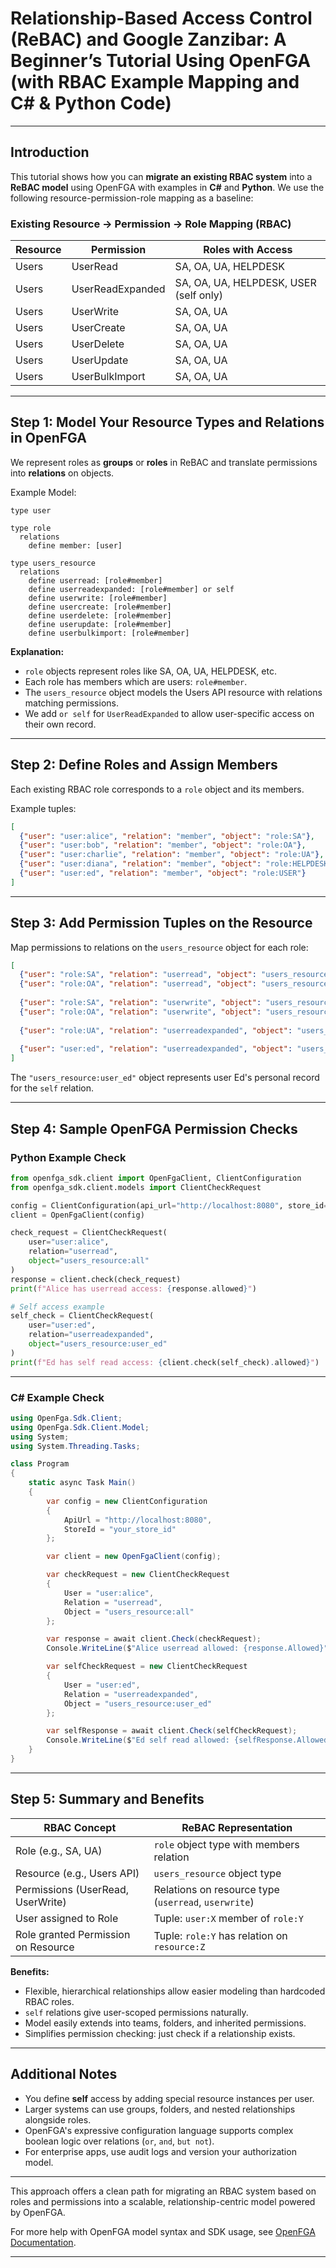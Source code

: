 # Relationship-Based Access Control (ReBAC) and Google Zanzibar: A Beginner’s Tutorial Using OpenFGA (with RBAC Example Mapping and C# & Python Code)

***

## Introduction

This tutorial shows how you can **migrate an existing RBAC system** into a **ReBAC model** using OpenFGA with examples in **C#** and **Python**. We use the following resource-permission-role mapping as a baseline:

### Existing Resource → Permission → Role Mapping (RBAC)

| Resource | Permission | Roles with Access |
|----------|------------|-------------------|
| Users    | UserRead   | SA, OA, UA, HELPDESK |
| Users    | UserReadExpanded | SA, OA, UA, HELPDESK, USER (self only) |
| Users    | UserWrite  | SA, OA, UA |
| Users    | UserCreate | SA, OA, UA |
| Users    | UserDelete | SA, OA, UA |
| Users    | UserUpdate | SA, OA, UA |
| Users    | UserBulkImport | SA, OA, UA |

***

## Step 1: Model Your Resource Types and Relations in OpenFGA

We represent roles as **groups** or **roles** in ReBAC and translate permissions into **relations** on objects.

Example Model:

```fga
type user

type role
  relations
    define member: [user]

type users_resource
  relations
    define userread: [role#member]
    define userreadexpanded: [role#member] or self
    define userwrite: [role#member]
    define usercreate: [role#member]
    define userdelete: [role#member]
    define userupdate: [role#member]
    define userbulkimport: [role#member]
```

**Explanation:**
- `role` objects represent roles like SA, OA, UA, HELPDESK, etc.
- Each role has members which are users: `role#member`.
- The `users_resource` object models the Users API resource with relations matching permissions.
- We add `or self` for `UserReadExpanded` to allow user-specific access on their own record.

***

## Step 2: Define Roles and Assign Members

Each existing RBAC role corresponds to a `role` object and its members.

Example tuples:

```json
[
  {"user": "user:alice", "relation": "member", "object": "role:SA"},
  {"user": "user:bob", "relation": "member", "object": "role:OA"},
  {"user": "user:charlie", "relation": "member", "object": "role:UA"},
  {"user": "user:diana", "relation": "member", "object": "role:HELPDESK"},
  {"user": "user:ed", "relation": "member", "object": "role:USER"}
]
```

***

## Step 3: Add Permission Tuples on the Resource

Map permissions to relations on the `users_resource` object for each role:

```json
[
  {"user": "role:SA", "relation": "userread", "object": "users_resource:all"},
  {"user": "role:OA", "relation": "userread", "object": "users_resource:all"},
  
  {"user": "role:SA", "relation": "userwrite", "object": "users_resource:all"},
  {"user": "role:OA", "relation": "userwrite", "object": "users_resource:all"},
  
  {"user": "role:UA", "relation": "userreadexpanded", "object": "users_resource:all"},
  
  {"user": "user:ed", "relation": "userreadexpanded", "object": "users_resource:user_ed"}  // self
]
```

The `"users_resource:user_ed"` object represents user Ed's personal record for the `self` relation.

***

## Step 4: Sample OpenFGA Permission Checks

### Python Example Check

```python
from openfga_sdk.client import OpenFgaClient, ClientConfiguration
from openfga_sdk.client.models import ClientCheckRequest

config = ClientConfiguration(api_url="http://localhost:8080", store_id="your_store_id")
client = OpenFgaClient(config)

check_request = ClientCheckRequest(
    user="user:alice",
    relation="userread",
    object="users_resource:all"
)
response = client.check(check_request)
print(f"Alice has userread access: {response.allowed}")

# Self access example
self_check = ClientCheckRequest(
    user="user:ed",
    relation="userreadexpanded",
    object="users_resource:user_ed"
)
print(f"Ed has self read access: {client.check(self_check).allowed}")
```

***

### C# Example Check

```csharp
using OpenFga.Sdk.Client;
using OpenFga.Sdk.Client.Model;
using System;
using System.Threading.Tasks;

class Program
{
    static async Task Main()
    {
        var config = new ClientConfiguration
        {
            ApiUrl = "http://localhost:8080",
            StoreId = "your_store_id"
        };

        var client = new OpenFgaClient(config);

        var checkRequest = new ClientCheckRequest
        {
            User = "user:alice",
            Relation = "userread",
            Object = "users_resource:all"
        };

        var response = await client.Check(checkRequest);
        Console.WriteLine($"Alice userread allowed: {response.Allowed}");

        var selfCheckRequest = new ClientCheckRequest
        {
            User = "user:ed",
            Relation = "userreadexpanded",
            Object = "users_resource:user_ed"
        };

        var selfResponse = await client.Check(selfCheckRequest);
        Console.WriteLine($"Ed self read allowed: {selfResponse.Allowed}");
    }
}
```

***

## Step 5: Summary and Benefits

| RBAC Concept | ReBAC Representation |
|--------------|----------------------|
| Role (e.g., SA, UA) | `role` object type with members relation |
| Resource (e.g., Users API) | `users_resource` object type |
| Permissions (UserRead, UserWrite) | Relations on resource type (`userread`, `userwrite`) |
| User assigned to Role | Tuple: `user:X` member of `role:Y` |
| Role granted Permission on Resource | Tuple: `role:Y` has relation on `resource:Z` |

**Benefits:**
- Flexible, hierarchical relationships allow easier modeling than hardcoded RBAC roles.
- `self` relations give user-scoped permissions naturally.
- Model easily extends into teams, folders, and inherited permissions.
- Simplifies permission checking: just check if a relationship exists.

***

## Additional Notes

- You define **self** access by adding special resource instances per user.
- Larger systems can use groups, folders, and nested relationships alongside roles.
- OpenFGA's expressive configuration language supports complex boolean logic over relations (`or`, `and`, `but not`).
- For enterprise apps, use audit logs and version your authorization model.

***

This approach offers a clean path for migrating an RBAC system based on roles and permissions into a scalable, relationship-centric model powered by OpenFGA.

For more help with OpenFGA model syntax and SDK usage, see [OpenFGA Documentation](https://openfga.dev/docs/getting-started).

***
